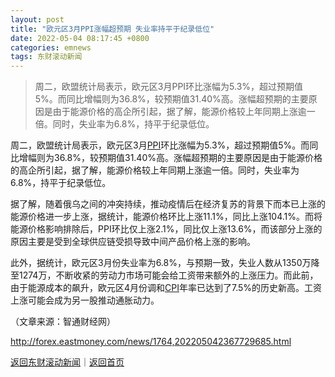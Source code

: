 ```yaml
---
layout: post
title: "欧元区3月PPI涨幅超预期 失业率持平于纪录低位"
date: 2022-05-04 08:17:45 +0800
categories: emnews
tags: 东财滚动新闻
---
```

> 周二，欧盟统计局表示，欧元区3月PPI环比涨幅为5.3%，超过预期值5%。而同比增幅则为36.8%，较预期值31.40%高。涨幅超预期的主要原因是由于能源价格的高企所引起，据了解，能源价格较上年同期上涨逾一倍。同时，失业率为6.8%，持平于纪录低位。

<p>周二，欧盟统计局表示，欧元区3月<span id="Info.338"><a href="http://data.eastmoney.com/cjsj/ppi.html" class="infokey">PPI</a></span>环比涨幅为5.3%，超过预期值5%。而同比增幅则为36.8%，较预期值31.40%高。涨幅超预期的主要原因是由于能源价格的高企所引起，据了解，能源价格较上年同期上涨逾一倍。同时，失业率为6.8%，持平于纪录低位。</p><p>据了解，随着俄乌之间的冲突持续，推动疫情后在经济复苏的背景下而本已上涨的能源价格进一步上涨，据统计，能源价格环比上涨11.1%，同比上涨104.1%。而将能源价格影响排除后，PPI环比仅上涨2.1%，同比仅上涨13.6%，而该部分上涨的原因主要是受到全球供应链受损导致中间产品价格上涨的影响。</p><p>此外，据统计，欧元区3月份失业率为6.8%，与预期一致，失业人数从1350万降至1274万，不断收紧的劳动力市场可能会给工资带来额外的上涨压力。而此前，由于能源成本的飙升，欧元区4月份调和<span id="Info.336"><a href="http://data.eastmoney.com/cjsj/cpi.html" class="infokey">CPI</a></span>年率已达到了7.5%的历史新高。工资上涨可能会成为另一股推动通胀动力。</p><p class="em_media">（文章来源：智通财经网）</p>

<http://forex.eastmoney.com/news/1764,202205042367729685.html>

[返回东财滚动新闻](//finews.withounder.com/emnews/)｜[返回首页](//finews.withounder.com/)